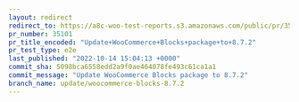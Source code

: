```yaml
---
layout: redirect
redirect_to: https://a8c-woo-test-reports.s3.amazonaws.com/public/pr/35101/e2e/index.html
pr_number: 35101
pr_title_encoded: "Update+WooCommerce+Blocks+package+to+8.7.2"
pr_test_type: e2e
last_published: "2022-10-14 15:04:13 +0000"
commit_sha: 5098bca6558edd2a9f0ae464078fe493c61ca1a1
commit_message: "Update WooCommerce Blocks package to 8.7.2"
branch_name: update/woocommerce-blocks-8.7.2
---
```

